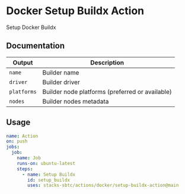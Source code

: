 # Docker Setup Buildx Action

Setup Docker Buildx

## Documentation

| Output      | Description                                                  |
| ----------- | ------------------------------------------------------------ |
| `name`      | Builder name                                                 |
| `driver`    | Builder driver                                               |
| `platforms` | Builder node platforms (preferred or available)              |
| `nodes`     | Builder nodes metadata                                       |

## Usage

```yaml
name: Action
on: push
jobs:
  job:
    name: Job
    runs-on: ubuntu-latest
    steps:
      - name: Setup Buildx
        id: setup_buildx
        uses: stacks-sbtc/actions/docker/setup-buildx-action@main
```
